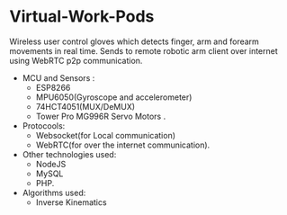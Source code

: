 # Virtual-Work-Pods
Wireless user control gloves which detects finger, arm and forearm movements in real time.
Sends to remote robotic arm client over internet using WebRTC p2p communication.  

* MCU and Sensors : 
  * ESP8266
  * MPU6050(Gyroscope and accelerometer)
  * 74HCT4051(MUX/DeMUX)
  * Tower Pro MG996R Servo Motors .    
* Protocools: 
  * Websocket(for Local communication)
  * WebRTC(for over the internet communication).    
* Other technologies used: 
  * NodeJS
  * MySQL
  * PHP.
* Algorithms used:
  * Inverse Kinematics
